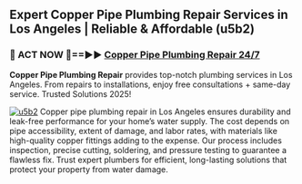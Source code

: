 ## Expert Copper Pipe Plumbing Repair Services in Los Angeles | Reliable & Affordable (u5b2)  

<h3>🚿 ACT NOW 🌟==►► <a href="https://tinyurl.com/2ne6vx2x" rel="nofollow">Copper Pipe Plumbing Repair 24/7</a></h3>

**Copper Pipe Plumbing Repair** provides top-notch plumbing services in Los Angeles. From repairs to installations, enjoy free consultations + same-day service. Trusted Solutions 2025!

[![u5b2](https://i.imgur.com/4PFF4AK.jpeg)](https://tinyurl.com/2ne6vx2x)
Copper pipe plumbing repair in Los Angeles ensures durability and leak-free performance for your home’s water supply. The cost depends on pipe accessibility, extent of damage, and labor rates, with materials like high-quality copper fittings adding to the expense. Our process includes inspection, precise cutting, soldering, and pressure testing to guarantee a flawless fix. Trust expert plumbers for efficient, long-lasting solutions that protect your property from water damage.
